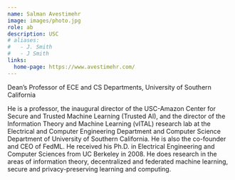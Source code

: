 ```yaml
---
name: Salman Avestimehr
image: images/photo.jpg
role: ab
description: USC
# aliases:
#   - J. Smith
#   - J Smith
links:
  home-page: https://www.avestimehr.com/
---
```


Dean’s Professor of ECE and CS Departments, University of Southern California

He is a professor, the inaugural director of the USC-Amazon Center for Secure and Trusted Machine Learning (Trusted AI), and the director of the Information Theory and Machine Learning (vITAL) research lab at the Electrical and Computer Engineering Department and Computer Science Department of University of Southern California. He is also the co-founder and CEO of FedML. He received his Ph.D. in Electrical Engineering and Computer Sciences from UC Berkeley in 2008. He does research in the areas of information theory, decentralized and federated machine learning, secure and privacy-preserving learning and computing.